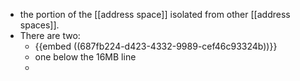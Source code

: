 - the portion of the [[address space]] isolated from other [[address spaces]].
- There are two:
	- {{embed ((687fb224-d423-4332-9989-cef46c93324b))}}
	- one below the 16MB line
	-